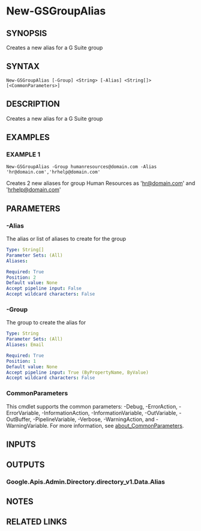 # New-GSGroupAlias

## SYNOPSIS
Creates a new alias for a G Suite group

## SYNTAX

```
New-GSGroupAlias [-Group] <String> [-Alias] <String[]> [<CommonParameters>]
```

## DESCRIPTION
Creates a new alias for a G Suite group

## EXAMPLES

### EXAMPLE 1
```
New-GSGroupAlias -Group humanresources@domain.com -Alias 'hr@domain.com','hrhelp@domain.com'
```

Creates 2 new aliases for group Human Resources as 'hr@domain.com' and 'hrhelp@domain.com'

## PARAMETERS

### -Alias
The alias or list of aliases to create for the group

```yaml
Type: String[]
Parameter Sets: (All)
Aliases:

Required: True
Position: 2
Default value: None
Accept pipeline input: False
Accept wildcard characters: False
```

### -Group
The group to create the alias for

```yaml
Type: String
Parameter Sets: (All)
Aliases: Email

Required: True
Position: 1
Default value: None
Accept pipeline input: True (ByPropertyName, ByValue)
Accept wildcard characters: False
```

### CommonParameters
This cmdlet supports the common parameters: -Debug, -ErrorAction, -ErrorVariable, -InformationAction, -InformationVariable, -OutVariable, -OutBuffer, -PipelineVariable, -Verbose, -WarningAction, and -WarningVariable. For more information, see [about_CommonParameters](http://go.microsoft.com/fwlink/?LinkID=113216).

## INPUTS

## OUTPUTS

### Google.Apis.Admin.Directory.directory_v1.Data.Alias
## NOTES

## RELATED LINKS
